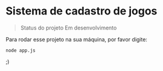 <h1>Sistema de cadastro de jogos</h1>

> Status do projeto Em desenvolvimento

Para rodar esse projeto na sua máquina, por favor digite:

```
node app.js
```
;)
